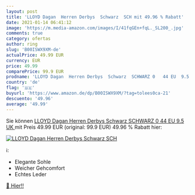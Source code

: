 ```yaml
---
layout: post
title: 'LLOYD Dagan  Herren Derbys  Schwarz  SCH mit 49.96 % Rabatt'
date: 2021-01-14 06:41:12
image: 'https://m.media-amazon.com/images/I/41fqGEn+fqL._SL200_.jpg'
comments: true
category: ofertas
author: ring
slug: 'B00ISWX9XM-de'
actualPrice: 49.99 EUR
currency: EUR
price: 49.99
comparePrice: 99.9 EUR
prodname: 'LLOYD Dagan  Herren Derbys  Schwarz  SCHWARZ 0   44 EU  9.5 UK '
country: 'de'
flag: '🇩🇪'
buyurl: 'https://www.amazon.de/dp/B00ISWX9XM/?tag=tolees0ca-21'
descuento: '49.96'
average: '49.99'
---
```


Sie können [LLOYD Dagan  Herren Derbys  Schwarz  SCHWARZ 0   44 EU  9.5 UK ](https://www.amazon.de/dp/B00ISWX9XM/?tag=tolees0ca-21) mit Preis 49.99 EUR (original: 99.9 EUR) 49.96 % Rabatt hier:

[![LLOYD Dagan  Herren Derbys  Schwarz  SCH](https://m.media-amazon.com/images/I/41fqGEn+fqL._SL200_.jpg)](https://www.amazon.de/dp/B00ISWX9XM/?tag=tolees0ca-21)

ℹ️:

- Elegante Sohle
- Weicher Gehcomfort
- Echtes Leder

[🛒 Hier!!](https://www.amazon.de/dp/B00ISWX9XM/?tag=tolees0ca-21)
